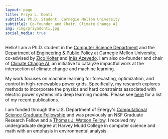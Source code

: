 ```yaml
---
layout: page
title: Priya L. Donti
subtitle: Ph.D. Student, Carnegie Mellon University
subtitle2: Co-founder and Chair, Climate Change AI
img: /img/priyadonti.jpg
social_media: true
---
```


Hello! I am a Ph.D. student in the 
<a href="https://www.cs.cmu.edu/" target="_blank">Computer Science Department</a>
and the
<a href="https://www.cmu.edu/epp/" target="_blank">Department of Engineering & Public Policy</a>
at Carnegie Mellon University, co-advised by 
<a href="http://zicokolter.com/" target="_blank">Zico Kolter</a>
and
<a href="https://ines.stanford.edu/" target="_blank">In&#234;s Azevedo</a>.
I am also co-founder and chair of <a href="https://www.climatechange.ai/" target="_blank">Climate Change AI</a>, an initiative to catalyze impactful work at the intersection of climate change and machine learning.

My work focuses on machine learning for forecasting, optimization, and control in high-renewables power grids.
Specifically, my research explores methods to incorporate the physics and hard constraints associated with electric power systems into deep learning models.
Please see [here](/publications) for a list of my recent publications.

I am funded through the U.S. Department of Energy's 
<a href="https://www.krellinst.org/csgf/" target="_blank">Computational Science Graduate Fellowship</a>
and was previously an NSF Graduate Research Fellow and a <a href="https://watson.foundation/fellowships/tj" target="_blank">Thomas J. Watson Fellow</a>.
I received my undergraduate degree at Harvey Mudd College in computer science and math with an emphasis in environmental analysis.
